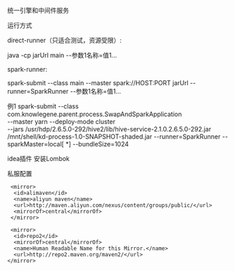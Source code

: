 统一引擎和中间件服务

运行方式

direct-runner（只适合测试，资源受限）:

java -cp jarUrl main --参数1名称=值1...

spark-runner:

spark-submit  --class main  --master spark://HOST:PORT jarUrl --runner=SparkRunner --参数1名称=值1...

例1
spark-submit  --class com.knowlegene.parent.process.SwapAndSparkApplication \
 --master yarn --deploy-mode cluster  \
 --jars /usr/hdp/2.6.5.0-292/hive2/lib/hive-service-2.1.0.2.6.5.0-292.jar  \
 /mnt/shell/kd-process-1.0-SNAPSHOT-shaded.jar   --runner=SparkRunner  --sparkMaster=local[
*] --bundleSize=1024

idea插件
安装Lombok

私服配置
	
     <mirror>
      <id>alimaven</id>
      <name>aliyun maven</name>
      <url>http://maven.aliyun.com/nexus/content/groups/public/</url>
      <mirrorOf>central</mirrorOf>        
     </mirror> 

     <mirror>  
      <id>repo2</id>  
      <mirrorOf>central</mirrorOf>  
      <name>Human Readable Name for this Mirror.</name>  
      <url>http://repo2.maven.org/maven2/</url>  
    </mirror>
    
    

